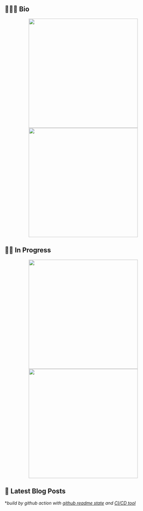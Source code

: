 ## 👨🏻‍💻 Bio

<p align=center>
    <a href="https://github.com/yusianglin11010">
      <img align="center" src="https://github-readme-stats-git-masterrstaa-rickstaa.vercel.app/api?username=yusianglin11010&show_icons=true&theme=tokyonight&count_private=true" width="350"/>
    </a>
    <a href="https://github.com/yusianglin11010">
      <img align="center" src="https://github-readme-stats-git-masterrstaa-rickstaa.vercel.app/api/top-langs?username=yusianglin11010&layout=compact&theme=tokyonight" width="350"/>
    </a>
</p>

## 🏃🏻 In Progress
<p align=center>
    <a href="https://github.com/yusianglin11010/neko-sekai">
      <img align="center" src="https://github-readme-stats-git-masterrstaa-rickstaa.vercel.app/api/pin/?username=yusianglin11010&repo=neko-sekai&theme=tokyonight" width="350"/>
    </a>
    <a href="https://github.com/yusianglin11010/nihongo-hit">
      <img align="center" src="https://github-readme-stats-git-masterrstaa-rickstaa.vercel.app/api/pin/?username=yusianglin11010&repo=nihongo-hit&theme=tokyonight" width="350"/>
    </a>
</p>

## 📖 Latest Blog Posts
<!-- BLOG-POST-LIST:START -->
<!-- BLOG-POST-LIST:END -->


**build by github action with [github readme state](https://github.com/anuraghazra/github-readme-stats#github-extra-pins) and [CI/CD tool](https://github.com/gautamkrishnar/blog-post-workflow)*